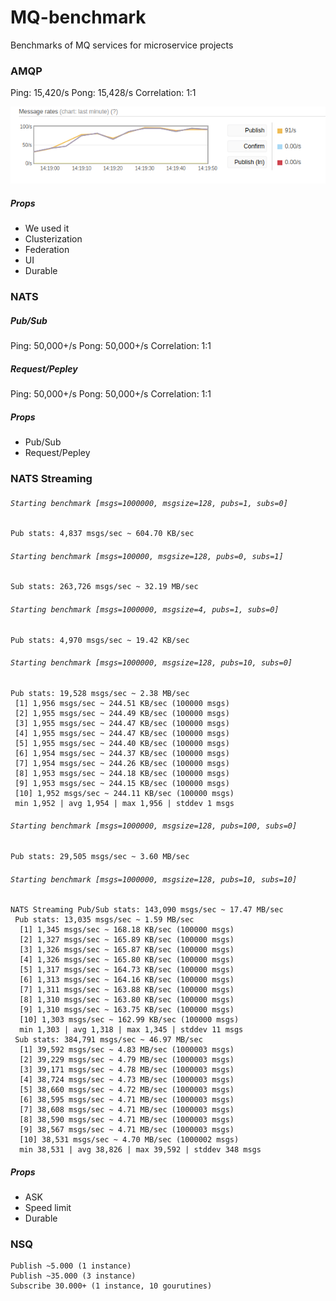 # MQ-benchmark

Benchmarks of MQ services for microservice projects


### AMQP

Ping: 15,420/s
Pong: 15,428/s
Correlation: 1:1

![amqp](./docs/images/amqp.png)

##### Props

+ We used it
+ Clusterization
+ Federation
+ UI
+ Durable

### NATS

##### Pub/Sub

Ping: 50,000+/s
Pong: 50,000+/s
Correlation: 1:1

##### Request/Pepley

Ping: 50,000+/s
Pong: 50,000+/s
Correlation: 1:1

##### Props

+ Pub/Sub
+ Request/Pepley

### NATS Streaming

###### `Starting benchmark [msgs=1000000, msgsize=128, pubs=1, subs=0]`

```
Pub stats: 4,837 msgs/sec ~ 604.70 KB/sec
```

###### `Starting benchmark [msgs=100000, msgsize=128, pubs=0, subs=1]`

```
Sub stats: 263,726 msgs/sec ~ 32.19 MB/sec
```

###### `Starting benchmark [msgs=1000000, msgsize=4, pubs=1, subs=0]`

```
Pub stats: 4,970 msgs/sec ~ 19.42 KB/sec
```

###### `Starting benchmark [msgs=1000000, msgsize=128, pubs=10, subs=0]`

```
Pub stats: 19,528 msgs/sec ~ 2.38 MB/sec
 [1] 1,956 msgs/sec ~ 244.51 KB/sec (100000 msgs)
 [2] 1,955 msgs/sec ~ 244.49 KB/sec (100000 msgs)
 [3] 1,955 msgs/sec ~ 244.47 KB/sec (100000 msgs)
 [4] 1,955 msgs/sec ~ 244.47 KB/sec (100000 msgs)
 [5] 1,955 msgs/sec ~ 244.40 KB/sec (100000 msgs)
 [6] 1,954 msgs/sec ~ 244.37 KB/sec (100000 msgs)
 [7] 1,954 msgs/sec ~ 244.26 KB/sec (100000 msgs)
 [8] 1,953 msgs/sec ~ 244.18 KB/sec (100000 msgs)
 [9] 1,953 msgs/sec ~ 244.15 KB/sec (100000 msgs)
 [10] 1,952 msgs/sec ~ 244.11 KB/sec (100000 msgs)
 min 1,952 | avg 1,954 | max 1,956 | stddev 1 msgs
```

###### `Starting benchmark [msgs=1000000, msgsize=128, pubs=100, subs=0]`

```
Pub stats: 29,505 msgs/sec ~ 3.60 MB/sec
```

###### `Starting benchmark [msgs=1000000, msgsize=128, pubs=10, subs=10]`

```
NATS Streaming Pub/Sub stats: 143,090 msgs/sec ~ 17.47 MB/sec
 Pub stats: 13,035 msgs/sec ~ 1.59 MB/sec
  [1] 1,345 msgs/sec ~ 168.18 KB/sec (100000 msgs)
  [2] 1,327 msgs/sec ~ 165.89 KB/sec (100000 msgs)
  [3] 1,326 msgs/sec ~ 165.87 KB/sec (100000 msgs)
  [4] 1,326 msgs/sec ~ 165.80 KB/sec (100000 msgs)
  [5] 1,317 msgs/sec ~ 164.73 KB/sec (100000 msgs)
  [6] 1,313 msgs/sec ~ 164.16 KB/sec (100000 msgs)
  [7] 1,311 msgs/sec ~ 163.88 KB/sec (100000 msgs)
  [8] 1,310 msgs/sec ~ 163.80 KB/sec (100000 msgs)
  [9] 1,310 msgs/sec ~ 163.75 KB/sec (100000 msgs)
  [10] 1,303 msgs/sec ~ 162.99 KB/sec (100000 msgs)
  min 1,303 | avg 1,318 | max 1,345 | stddev 11 msgs
 Sub stats: 384,791 msgs/sec ~ 46.97 MB/sec
  [1] 39,592 msgs/sec ~ 4.83 MB/sec (1000003 msgs)
  [2] 39,229 msgs/sec ~ 4.79 MB/sec (1000003 msgs)
  [3] 39,171 msgs/sec ~ 4.78 MB/sec (1000003 msgs)
  [4] 38,724 msgs/sec ~ 4.73 MB/sec (1000003 msgs)
  [5] 38,660 msgs/sec ~ 4.72 MB/sec (1000003 msgs)
  [6] 38,595 msgs/sec ~ 4.71 MB/sec (1000003 msgs)
  [7] 38,608 msgs/sec ~ 4.71 MB/sec (1000003 msgs)
  [8] 38,590 msgs/sec ~ 4.71 MB/sec (1000003 msgs)
  [9] 38,567 msgs/sec ~ 4.71 MB/sec (1000003 msgs)
  [10] 38,531 msgs/sec ~ 4.70 MB/sec (1000002 msgs)
  min 38,531 | avg 38,826 | max 39,592 | stddev 348 msgs
```

##### Props

+ ASK
+ Speed limit
+ Durable

### NSQ

```
Publish ~5.000 (1 instance)
Publish ~35.000 (3 instance)
Subscribe 30.000+ (1 instance, 10 gourutines)
```